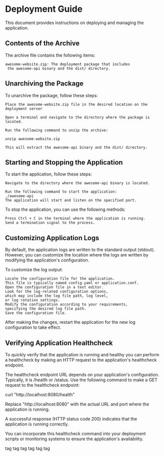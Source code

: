 # Deployment Guide

This document provides instructions on deploying and managing the application.

## Contents of the Archive

The archive file contains the following items:

    awesome-website.zip: The deployment package that includes
     the awesome-api binary and the dist/ directory.

## Unarchiving the Package

To unarchive the package, follow these steps:

    Place the awesome-website.zip file in the desired location on the
    deployment server

    Open a terminal and navigate to the directory where the package is located.

    Run the following command to unzip the archive:

    unzip awesome-website.zip

    This will extract the awesome-api binary and the dist/ directory.

## Starting and Stopping the Application

To start the application, follow these steps:

    Navigate to the directory where the awesome-api binary is located.

    Run the following command to start the application:
    ./awesome-api
    The application will start and listen on the specified port.

To stop the application, you can use the following methods:

    Press Ctrl + C in the terminal where the application is running.
    Send a termination signal to the process.

## Customizing Application Logs

By default, the application logs are written to the standard output (stdout).
However, you can customize the location where the logs
are written by modifying the application's configuration.

To customize the log output:

    Locate the configuration file for the application.
    This file is typically named config.yaml or application.conf.
    Open the configuration file in a text editor.
    Look for the log-related configuration options,
    which may include the log file path, log level,
    or log rotation settings.
    Modify the configuration according to your requirements,
    specifying the desired log file path.
    Save the configuration file.

After making the changes,
restart the application for the new log configuration to take effect.

## Verifying Application Healthcheck

To quickly verify that the application is running and healthy
you can perform a healthcheck by making an HTTP request
to the application's healthcheck endpoint.

The healthcheck endpoint URL depends on your application's configuration.
Typically, it is /health or /status.
Use the following command to make a GET
request to the healthcheck endpoint:

curl "http://localhost:8080/health"

Replace "http://localhost:8080" with the actual URL and
port where the application is running.

A successful response (HTTP status code 200) indicates
that the application is running correctly.

You can incorporate this healthcheck command into your deployment
scripts or monitoring systems to ensure the application's availability.

tag tag tag tag tag tag
